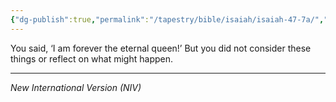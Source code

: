 ```yaml
---
{"dg-publish":true,"permalink":"/tapestry/bible/isaiah/isaiah-47-7a/","title":"Isaiah 47:7a","tags":["bible-verse","bible-verse"],"dgHomeLink":true,"dgShowLocalGraph":true,"dgEnableSearch":true}
---
```


You said, ‘I am forever the eternal queen!’
But you did not consider these things or reflect on what might happen.

---
*New International Version (NIV)*